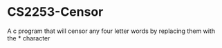# CS2253-Censor
A c program that will censor any four letter words by replacing them with the * character
